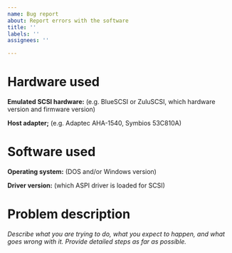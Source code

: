 ```yaml
---
name: Bug report
about: Report errors with the software
title: ''
labels: ''
assignees: ''

---
```


# Hardware used
**Emulated SCSI hardware:** (e.g. BlueSCSI or ZuluSCSI, which hardware version and firmware version)

**Host adapter;** (e.g. Adaptec AHA-1540, Symbios 53C810A)


# Software used
**Operating system:** (DOS and/or Windows version)

**Driver version:** (which ASPI driver is loaded for SCSI)


# Problem description
*Describe what you are trying to do, what you expect to happen, and what goes wrong with it. Provide detailed steps as far as possible.*
